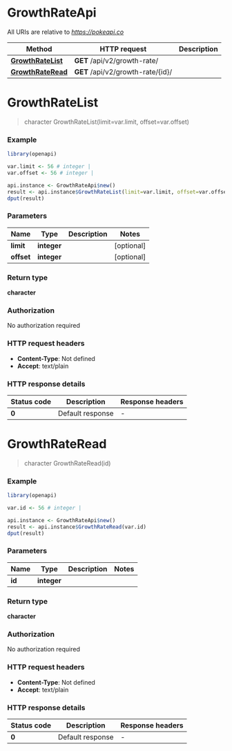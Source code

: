 # GrowthRateApi

All URIs are relative to *https://pokeapi.co*

Method | HTTP request | Description
------------- | ------------- | -------------
[**GrowthRateList**](GrowthRateApi.md#GrowthRateList) | **GET** /api/v2/growth-rate/ | 
[**GrowthRateRead**](GrowthRateApi.md#GrowthRateRead) | **GET** /api/v2/growth-rate/{id}/ | 


# **GrowthRateList**
> character GrowthRateList(limit=var.limit, offset=var.offset)



### Example
```R
library(openapi)

var.limit <- 56 # integer | 
var.offset <- 56 # integer | 

api.instance <- GrowthRateApi$new()
result <- api.instance$GrowthRateList(limit=var.limit, offset=var.offset)
dput(result)
```

### Parameters

Name | Type | Description  | Notes
------------- | ------------- | ------------- | -------------
 **limit** | **integer**|  | [optional] 
 **offset** | **integer**|  | [optional] 

### Return type

**character**

### Authorization

No authorization required

### HTTP request headers

 - **Content-Type**: Not defined
 - **Accept**: text/plain

### HTTP response details
| Status code | Description | Response headers |
|-------------|-------------|------------------|
| **0** | Default response |  -  |

# **GrowthRateRead**
> character GrowthRateRead(id)



### Example
```R
library(openapi)

var.id <- 56 # integer | 

api.instance <- GrowthRateApi$new()
result <- api.instance$GrowthRateRead(var.id)
dput(result)
```

### Parameters

Name | Type | Description  | Notes
------------- | ------------- | ------------- | -------------
 **id** | **integer**|  | 

### Return type

**character**

### Authorization

No authorization required

### HTTP request headers

 - **Content-Type**: Not defined
 - **Accept**: text/plain

### HTTP response details
| Status code | Description | Response headers |
|-------------|-------------|------------------|
| **0** | Default response |  -  |

